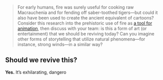 > For early humans, fire was surely useful for cooking raw Macrauchenia and for fending off saber-toothed tigers—but could it also have been used to create the ancient equivalent of cartoons? Consider this research into the prehistoric use of fire as [a tool for animation](https://www.smithsonianmag.com/science-nature/ice-age-artists-may-have-used-firelight-to-animate-carvings-180979943/), then discuss with your team: is this a form of art (or entertainment) that we should be reviving today? Can you imagine other forms of storytelling that utilize natural phenomena—for instance, strong winds—in a similar way?

## Should we revive this?

**Yes.** It’s exhilarating, dangero 